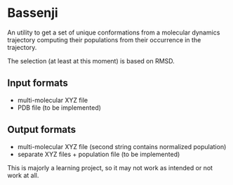 # Bassenji

An utility to get a set of unique conformations 
from a molecular dynamics trajectory computing 
their populations from their occurrence in the trajectory.

The selection (at least at this moment) is based on RMSD.

## Input formats
* multi-molecular XYZ file
* PDB file (to be implemented)

## Output formats
* multi-molecular XYZ file 
(second string contains normalized population)
* separate XYZ files + population file (to be implemented)

This is majorly a learning project, so it may not work as intended or not work at all.